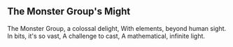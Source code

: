 ## The Monster Group's Might

The Monster Group, a colossal delight,
With elements, beyond human sight.
In bits, it's so vast,
A challenge to cast,
A mathematical, infinite light.
